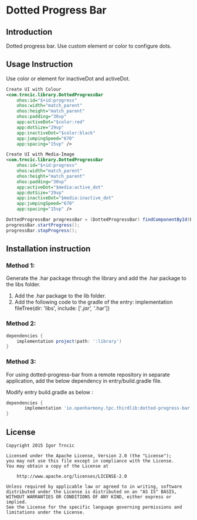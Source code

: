 # Dotted Progress Bar

## Introduction
Dotted progress bar. Use custom element or color to configure dots.

## Usage Instruction
Use color or element for inactiveDot and activeDot.
```xml
Create UI with Colour
<com.trncic.library.DottedProgressBar
    ohos:id="$+id:progress"
    ohos:width="match_parent"
    ohos:height="match_parent"
    ohos:padding="30vp"
    app:activeDot="$color:red"
    app:dotSize="29vp"
    app:inactiveDot="$color:black"
    app:jumpingSpeed="670"
    app:spacing="15vp" />

Create UI with Media-Image
<com.trncic.library.DottedProgressBar
    ohos:id="$+id:progress"
    ohos:width="match_parent"
    ohos:height="match_parent"
    ohos:padding="30vp"
    app:activeDot="$media:active_dot"
    app:dotSize="29vp"
    app:inactiveDot="$media:inactive_dot"
    app:jumpingSpeed="670"
    app:spacing="15vp" />
```
```java
DottedProgressBar progressBar = (DottedProgressBar) findComponentById(ResourceTable.Id_progress);
progressBar.startProgress();
progressBar.stopProgress();
```

## Installation instruction
### Method 1:
Generate the .har package through the library and add the .har package to the libs folder.
1. Add the .har package to the lib folder.
2. Add the following code to the gradle of the entry:
implementation fileTree(dir: 'libs', include: ['*.jar', '*.har'])

### Method 2:

```gradle
dependencies {
    implementation project(path: ':library')
}
```

### Method 3:
For using dotted-progress-bar from a remote repository in separate application, add the below dependency in entry/build.gradle file.

Modify entry build.gradle as below :
```gradle
dependencies {
       implementation 'io.openharmony.tpc.thirdlib:dotted-progress-bar:1.0.0'
}
```

License
-------

    Copyright 2015 Igor Trncic

    Licensed under the Apache License, Version 2.0 (the "License");
    you may not use this file except in compliance with the License.
    You may obtain a copy of the License at

        http://www.apache.org/licenses/LICENSE-2.0

    Unless required by applicable law or agreed to in writing, software
    distributed under the License is distributed on an "AS IS" BASIS,
    WITHOUT WARRANTIES OR CONDITIONS OF ANY KIND, either express or implied.
    See the License for the specific language governing permissions and
    limitations under the License.